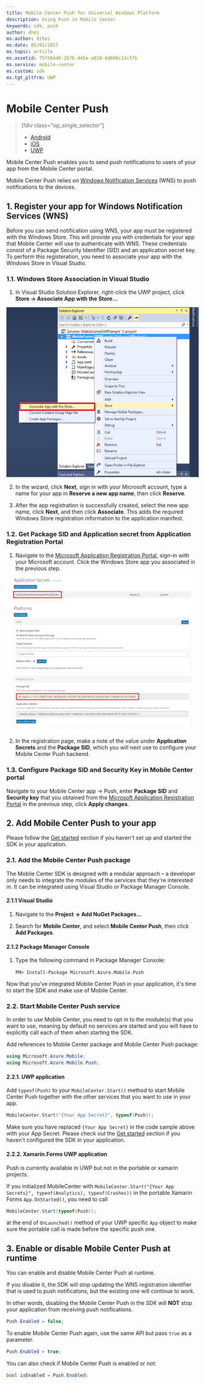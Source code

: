 ```yaml
---
title: Mobile Center Push for Universal Windows Platform
description: Using Push in Mobile Center
keywords: sdk, push
author: dhei
ms.author: dihei
ms.date: 05/01/2017
ms.topic: article
ms.assetid: 75f504d0-2676-445e-a010-4d608c12c5fb
ms.service: mobile-center
ms.custom: sdk
ms.tgt_pltfrm: UWP
---
```


# Mobile Center Push

> [!div class="op_single_selector"]
> * [Android](android.md)
> * [iOS](ios.md)
> * [UWP](uwp.md)

Mobile Center Push enables you to send push notifications to users of your app from the Mobile Center portal.

Mobile Center Push relies on [Windows Notification Services](https://docs.microsoft.com/en-us/windows/uwp/controls-and-patterns/tiles-and-notifications-windows-push-notification-services--wns--overview) (WNS) to push notifications to the devices.

## 1. Register your app for Windows Notification Services (WNS)

Before you can send notification using WNS, your app must be registered with the Windows Store. This will provide you with credentials for your app that Mobile Center will use to authenticate with WNS. These credentials consist of a Package Security Identifier (SID) and an application secret key. To perform this registeration, you need to associate your app with the Windows Store in Visual Studio.

### 1.1. Windows Store Association in Visual Studio

1. In Visual Studio Solution Explorer, right-click the UWP project, click **Store -> Associate App with the Store...**

![uwp store association](images/mobile-center-uwp-sdk-store-association.png)

2. In the wizard, click **Next**, sign in with your Microsoft account, type a name for your app in **Reserve a new app name**, then click **Reserve**.

3. After the app registration is successfully created, select the new app name, click **Next**, and then click **Associate**. This adds the required Windows Store registration information to the application manifest.

### 1.2. Get Package SID and Application secret from Application Registration Portal

1. Navigate to the [Microsoft Application Registration Portal](https://apps.dev.microsoft.com/#/appList), sign-in with your Microsoft account. Click the Windows Store app you associated in the previous step.

![uwp app registration](images/mobile-center-uwp-sdk-push-registration.png)

2. In the registration page, make a note of the value under **Application Secrets** and the **Package SID**, which you will next use to configure your Mobile Center Push backend.

### 1.3. Configure Package SID and Security Key in Mobile Center portal

Navigate to your Mobile Center app -> Push, enter **Package SID** and **Security key** that you obtained from the [Microsoft Application Registration Portal](https://apps.dev.microsoft.com/#/appList) in the previous step, click **Apply changes**.

## 2. Add Mobile Center Push to your app

Please follow the [Get started](~/sdk/getting-started/uwp.md) section if you haven't set up and started the SDK in your application.

### 2.1. Add the Mobile Center Push package

The Mobile Center SDK is designed with a modular approach – a developer only needs to integrate the modules of the services that they're interested in. It can be integrated using Visual Studio or Package Manager Console.

#### 2.1.1 Visual Studio

1. Navigate to the **Project -> Add NuGet Packages...**

2. Search for **Mobile Center**, and select **Mobile Center Push**, then click **Add Packages**. 

#### 2.1.2 Package Manager Console

1. Type the following command in Package Manager Console:

    `PM> Install-Package Microsoft.Azure.Mobile.Push`

Now that you've integrated Mobile Center Push in your application, it's time to start the SDK and make use of Mobile Center.

### 2.2. Start Mobile Center Push service

In order to use Mobile Center, you need to opt in to the module(s) that you want to use, meaning by default no services are started and you will have to explicitly call each of them when starting the SDK.

Add references to Mobile Center package and Mobile Center Push package:

```csharp
using Microsoft.Azure.Mobile;
using Microsoft.Azure.Mobile.Push;
```

#### 2.2.1. UWP application

Add `typeof(Push)` to your `MobileCenter.Start()` method to start Mobile Center Push together with the other services that you want to use in your app.

```csharp
MobileCenter.Start("{Your App Secret}", typeof(Push));
```

Make sure you have replaced `{Your App Secret}` in the code sample above with your App Secret. Please check out the [Get started](~/sdk/getting-started/uwp.md) section if you haven't configured the SDK in your application.

#### 2.2.2. Xamarin.Forms UWP application

Push is currently available in UWP but not in the portable or xamarin projects.

If you initialized MobileCenter with `MobileCenter.Start("{Your App Secrets}", typeof(Analytics), typeof(Crashes))` in the portable Xamarin Forms `App.OnStarted()`, you need to call

```csharp
MobileCenter.Start(typeof(Push));
```

at the end of `OnLaunched()` method of your UWP specific `App` object to make sure the portable call is made before the specific push one.

## 3. Enable or disable Mobile Center Push at runtime

You can enable and disable Mobile Center Push at runtime.

If you disable it, the SDK will stop updating the WNS registration identifier that is used to push notificatons, but the existing one will continue  to work.

In other words, disabling the Mobile Center Push in the SDK will **NOT** stop your application from receiving push notifications.

```csharp
Push.Enabled = false;
```
To enable Mobile Center Push again, use the same API but pass `true` as a parameter.

```csharp
Push.Enabled = true;
```

You can also check if Mobile Center Push is enabled or not:

```csharp
bool isEnabled = Push.Enabled;
```
